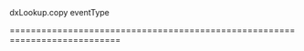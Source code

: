 <!--id-->dxLookup.copy<!--/id-->
<!--merge--><!--/merge-->
<!--hidden--><!--/hidden-->
<!--type-->eventType<!--/type-->
===========================================================================
